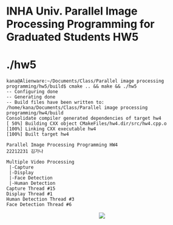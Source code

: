 # INHA Univ. Parallel Image Processing Programming for Graduated Students HW5

# ./hw5

```
kana@Alienware:~/Documents/Class/Parallel image processing programming/hw5/build$ cmake .. && make && ./hw5
-- Configuring done
-- Generating done
-- Build files have been written to: /home/kana/Documents/Class/Parallel image processing programming/hw4/build
Consolidate compiler generated dependencies of target hw4
[ 50%] Building CXX object CMakeFiles/hw4.dir/src/hw4.cpp.o
[100%] Linking CXX executable hw4
[100%] Built target hw4

Parallel Image Processing Programming HW4
22212231 김가나

Multiple Video Processing
 |-Capture
 |-Display
 |-Face Detection
 |-Human Detection
Capture Thread #15
Display Thread #1
Human Detection Thread #3
Face Detection Thread #6

```

<p align="center">
  <img src="./result/result.gif"/>
</p>
